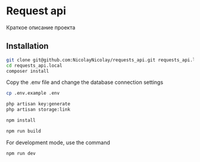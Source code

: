 # Request api
Краткое описание проекта

## Installation

```bash
git clone git@github.com:NicolayNicolay/requests_api.git requests_api.local
cd requests_api.local
composer install
```

Copy the .env file and change the database connection settings

```bash
cp .env.example .env
```

```bash
php artisan key:generate
php artisan storage:link
```

```bash
npm install
```

```bash
npm run build
```

For development mode, use the command

```bash
npm run dev
```

